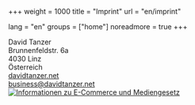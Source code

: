 +++
weight = 1000
title = "Imprint"
url = "en/imprint"

lang = "en"
groups = ["home"]
noreadmore = true
+++

<div class="row blocks">
	<div class="six columns block">
David Tanzer<br/>
Brunnenfeldstr. 6a<br/>  
4030 Linz<br/>
Österreich
</div>
<div>
<a href="http://davidtanzer.net">davidtanzer.net</a><br/>
<a href="mailto:Business@DavidTanzer.net">business@davidtanzer.net</a><br/>
<a href="http://www.wkoecg.at/Web/Ecg.aspx?FirmaID=840847b4-0294-4d3a-b14e-27e3c531882a"><img src="http://www.wkoecg.at/Web/Library/img/ecg.gif" alt="Informationen zu E-Commerce und Mediengesetz"></a>
</div>

<!--more-->
